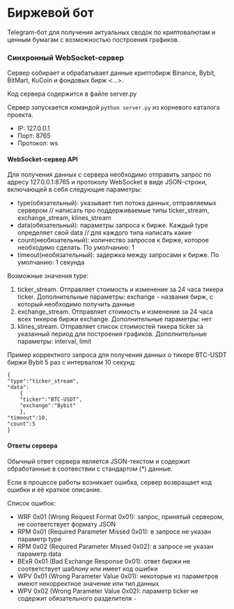 # Биржевой бот #
Telegram-бот для получения актуальных сводок по криптовалютам и ценным бумагам с возможностью построения графиков. <br>


    

### Синхронный WebSocket-сервер ###
Сервер собирает и обрабатывает данные криптобирж Binance, Bybit, BitMart, KuCoin и фондовых бирж <...>. 

Код сервера содержится в файле server.py 

Сервер запускается командой `python server.py` из корневого каталога проекта.

+ IP: 127.0.0.1
+ Порт: 8765
+ Протокол: ws

#### WebSocket-сервер API ####
Для получения данных с сервера необходимо отправить запрос по адресу 127.0.0.1:8765 и протоколу WebSocket в виде JSON-строки, включающей в себя следующие параметры:

+ type(обязательный): указывает тип потока данных, отправляемых сервером // написать про поддерживаемые типы ticker_stream, exchange_stream, klines_stream
+ data(обязательный): параметры запроса к бирже. Каждый type определяет свой data  // для каждого типа написать какие
+ count(необязательный): количество запросов к бирже, которое необходимо сделать. По умолчанию: 1
+ timeout(необязательный): задержка между запросами к бирже. По умолчанию: 1 секунда

Возможные значения type:
1. ticker_stream. Отправляет стоимость и изменение за 24 часа тикера ticker. Дополнительные параметры: exchange - названия бирж, с который необходимо получить данные
2. exchange_stream. Отправляет стоимость и изменение за 24 часа всех тикеров биржи exchange. Дополнительные параметры: нет
3. klines_stream. Отправляет список стоимостей тикера ticker за указанный период для построения графиков. Дополнительные параметры: interval, limit

Пример корректного запроса для получения данных о тикере BTC-USDT биржи Bybit 5 раз с интервалом 10 секунд:

```
{
"type":"ticker_stream",
"data":
    {
    "ticker":"BTC-USDT",
    "exchange":"Bybit"
    },
"timeout":10,
"count":5
}
```
#### Ответы сервера ####

Обычный ответ сервера является JSON-текстом и содержит обработанные в соотвествии с стандартом (*) данные. 

Если в процессе работы возникает ошибка, сервер возвращает код ошибки и её краткое описание. 

Список ошибок:

+ WRF 0x01 (Wrong Request Format 0x01): запрос, принятый сервером, не соответствует формату JSON
+ RPM 0x01 (Required Parameter Missed 0x01): в запросе не указан параметр type
+ RPM 0x02 (Required Parameter Missed 0x02): в запросе не указан параметр data
+ BExR 0x01 (Bad Exchange Response 0x01): ответ биржи не соответствует шаблону или имеет код ошибки
+ WPV 0x01 (Wrong Parameter Value 0x01): некоторые из параметров имеют некорректное значение или тип данных
+ WPV 0x02 (Wrong Parameter Value 0x02): параметр ticker не содержит обязательного разделителя `-`


